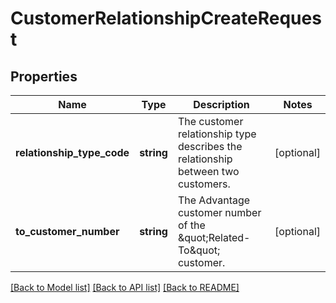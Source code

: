 # CustomerRelationshipCreateRequest

## Properties
Name | Type | Description | Notes
------------ | ------------- | ------------- | -------------
**relationship_type_code** | **string** | The customer relationship type describes the relationship between two customers. | [optional] 
**to_customer_number** | **string** | The Advantage customer number of the \&quot;Related-To\&quot; customer. | [optional] 

[[Back to Model list]](../README.md#documentation-for-models) [[Back to API list]](../README.md#documentation-for-api-endpoints) [[Back to README]](../README.md)


